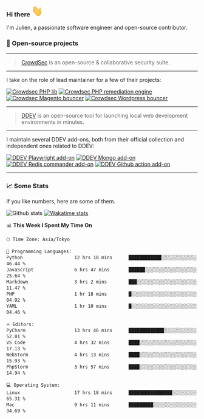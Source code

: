 ### Hi there <img src="./assets/wave.gif" width="30px" height="30px" />

I'm Julien, a passionate software engineer and open-source contributor. 


### 🔧 Open-source projects

---

> [CrowdSec](https://www.crowdsec.net/) is an open-source & collaborative security suite. 

---

I take on the role of lead maintainer for a few of their projects:



[![Crowdsec PHP lib](https://github-readme-stats.vercel.app/api/pin/?username=crowdsecurity&repo=php-cs-bouncer&theme=github_dark_dimmed 'crowdsec php lib')](https://github.com/crowdsecurity/php-cs-bouncer)
[![Crowdsec PHP remediation engine](https://github-readme-stats.vercel.app/api/pin/?username=crowdsecurity&repo=php-remediation-engine&theme=github_dark_dimmed 'crowdsec php-remediation-engine')](https://github.com/crowdsecurity/php-remediation-engine)
[![Crowdsec Magento bouncer](https://github-readme-stats.vercel.app/api/pin/?username=crowdsecurity&repo=cs-magento-bouncer&theme=github_dark_dimmed 'crowdsec cs-magento-bouncer')](https://github.com/crowdsecurity/cs-magento-bouncer)
[![Crowdsec Wordpress bouncer](https://github-readme-stats.vercel.app/api/pin/?username=crowdsecurity&repo=cs-wordpress-bouncer&theme=github_dark_dimmed 'crowdsec cs-wordpress-bouncer')](https://github.com/crowdsecurity/cs-wordpress-bouncer)



---


> [DDEV](https://ddev.readthedocs.io/en/stable/) is an open-source tool for launching local web development 
> environments in minutes.

---

I maintain several DDEV add-ons, both from their official collection and independent ones related to DDEV:



[![DDEV Playwright add-on](https://github-readme-stats.vercel.app/api/pin/?username=julienloizelet&repo=ddev-playwright&theme=github_dark_dimmed 'ddev playwright')](https://github.com/julienloizelet/ddev-playwright)
[![DDEV Mongo add-on](https://github-readme-stats.vercel.app/api/pin/?username=ddev&repo=ddev-mongo&theme=github_dark_dimmed 'ddev mongo')](https://github.com/ddev/ddev-mongo)
[![DDEV Redis commander add-on](https://github-readme-stats.vercel.app/api/pin/?username=ddev&repo=ddev-redis-commander&theme=github_dark_dimmed 'ddev redis commander')](https://github.com/ddev/ddev-redis-commander)
[![DDEV Github action add-on](https://github-readme-stats.vercel.app/api/pin/?username=ddev&repo=github-action-add-on-test&theme=github_dark_dimmed 'ddev github action')](https://github.com/ddev/github-action-add-on-test)

---

### 📈 Some Stats

If you like numbers, here are some of them.



![Github stats](https://github-readme-stats.vercel.app/api?username=julienloizelet&show_icons=true&include_all_commits=true&theme=github_dark_dimmed&rank_icon=github 'github stats')
[![Wakatime stats](https://github-readme-stats-julien-loizelets-projects.vercel.app/api/wakatime?username=okaeli&theme=github_dark_dimmed&custom_title=Programming%20Languages%20Stats&disable_animations=true&display_format=percent 'wakatime')](https://wakatime.com/@okaeli)

<!--START_SECTION:waka-->
📊 **This Week I Spent My Time On** 

```text
🕑︎ Time Zone: Asia/Tokyo

💬 Programming Languages: 
Python                   12 hrs 18 mins      ████████████░░░░░░░░░░░░░   46.44 % 
JavaScript               6 hrs 47 mins       ██████░░░░░░░░░░░░░░░░░░░   25.64 % 
Markdown                 3 hrs 2 mins        ███░░░░░░░░░░░░░░░░░░░░░░   11.47 % 
PHP                      1 hr 18 mins        █░░░░░░░░░░░░░░░░░░░░░░░░   04.92 % 
YAML                     1 hr 10 mins        █░░░░░░░░░░░░░░░░░░░░░░░░   04.46 % 

🔥 Editors: 
PyCharm                  13 hrs 46 mins      █████████████░░░░░░░░░░░░   52.01 % 
VS Code                  4 hrs 32 mins       ████░░░░░░░░░░░░░░░░░░░░░   17.13 % 
WebStorm                 4 hrs 13 mins       ████░░░░░░░░░░░░░░░░░░░░░   15.93 % 
PhpStorm                 3 hrs 57 mins       ████░░░░░░░░░░░░░░░░░░░░░   14.94 % 

💻 Operating System: 
Linux                    17 hrs 18 mins      ████████████████░░░░░░░░░   65.31 % 
Mac                      9 hrs 11 mins       █████████░░░░░░░░░░░░░░░░   34.69 % 
```


<!--END_SECTION:waka-->
